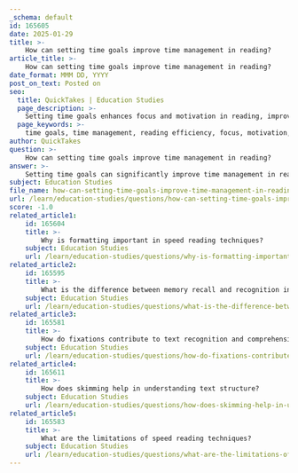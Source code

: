 ```yaml
---
_schema: default
id: 165605
date: 2025-01-29
title: >-
    How can setting time goals improve time management in reading?
article_title: >-
    How can setting time goals improve time management in reading?
date_format: MMM DD, YYYY
post_on_text: Posted on
seo:
  title: QuickTakes | Education Studies
  page_description: >-
    Setting time goals enhances focus and motivation in reading, improving time management and efficiency while also supporting better planning and progress tracking.
  page_keywords: >-
    time goals, time management, reading efficiency, focus, motivation, planning, progress tracking, procrastination, Pomodoro Technique, reading speed
author: QuickTakes
question: >-
    How can setting time goals improve time management in reading?
answer: >-
    Setting time goals can significantly improve time management in reading by providing structure and focus to the reading process. Here are several ways in which time goals can enhance reading efficiency:\n\n1. **Increased Focus**: By establishing specific time limits for reading sessions, individuals can minimize distractions and concentrate better on the material. This focused approach can lead to improved comprehension and retention of information.\n\n2. **Enhanced Motivation**: Time goals create a sense of urgency and purpose. When readers know they have a set amount of time to complete a reading task, they are more likely to stay motivated and engaged with the text.\n\n3. **Better Planning**: Setting time goals allows readers to allocate their time more effectively across various reading assignments. For instance, a student might decide to spend 30 minutes on a critical chapter and 15 minutes skimming supplementary materials. This prioritization helps ensure that essential readings receive the attention they deserve.\n\n4. **Progress Tracking**: Time goals enable readers to monitor their progress. By assessing how much they can read within a specific timeframe, individuals can adjust their strategies and goals as needed, leading to continuous improvement in their reading speed and comprehension.\n\n5. **Reduction of Procrastination**: Having clear time goals can combat procrastination. When readers commit to a specific timeframe for reading, they are less likely to delay the task, as the goal provides a clear starting point.\n\n6. **Incorporation of Breaks**: Time management techniques, such as the Pomodoro Technique, can be integrated with reading goals. For example, a reader might set a timer for 25 minutes of focused reading followed by a 5-minute break. This method helps maintain concentration and prevents burnout.\n\n7. **Adaptation to Reading Speed**: By setting time goals, readers can better understand their reading speed and adjust their expectations accordingly. This awareness can lead to more realistic planning and improved time management overall.\n\nIn summary, setting time goals not only enhances focus and motivation but also aids in effective planning and progress tracking, ultimately leading to better time management in reading. By incorporating these strategies, readers can navigate their assignments more efficiently and improve their overall reading experience.
subject: Education Studies
file_name: how-can-setting-time-goals-improve-time-management-in-reading.md
url: /learn/education-studies/questions/how-can-setting-time-goals-improve-time-management-in-reading
score: -1.0
related_article1:
    id: 165604
    title: >-
        Why is formatting important in speed reading techniques?
    subject: Education Studies
    url: /learn/education-studies/questions/why-is-formatting-important-in-speed-reading-techniques
related_article2:
    id: 165595
    title: >-
        What is the difference between memory recall and recognition in the context of information retention?
    subject: Education Studies
    url: /learn/education-studies/questions/what-is-the-difference-between-memory-recall-and-recognition-in-the-context-of-information-retention
related_article3:
    id: 165581
    title: >-
        How do fixations contribute to text recognition and comprehension?
    subject: Education Studies
    url: /learn/education-studies/questions/how-do-fixations-contribute-to-text-recognition-and-comprehension
related_article4:
    id: 165611
    title: >-
        How does skimming help in understanding text structure?
    subject: Education Studies
    url: /learn/education-studies/questions/how-does-skimming-help-in-understanding-text-structure
related_article5:
    id: 165583
    title: >-
        What are the limitations of speed reading techniques?
    subject: Education Studies
    url: /learn/education-studies/questions/what-are-the-limitations-of-speed-reading-techniques
---
```


&nbsp;